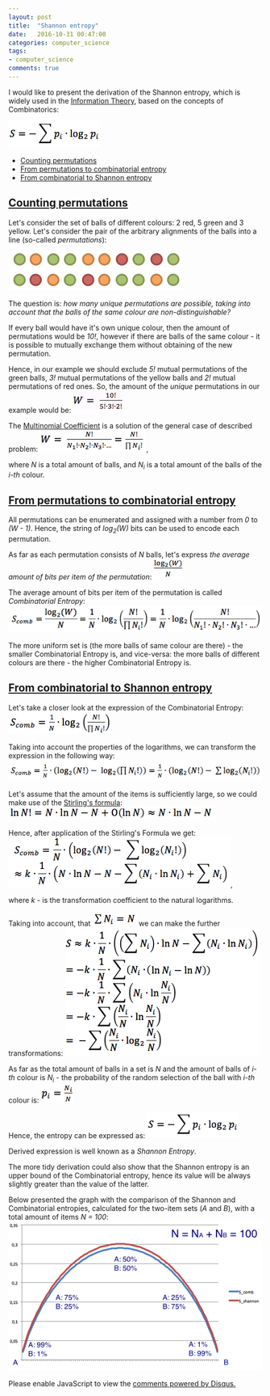 ```yaml
---
layout: post
title:  "Shannon entropy"
date:   2016-10-31 00:47:00
categories: computer_science
tags:
- computer_science
comments: true
---
```


I would like to present the derivation of the Shannon entropy, which is widely used in the [Information Theory](https://en.wikipedia.org/wiki/Information_theory), based on the concepts of Combinatorics:

![Illustration to the problem](/images/entropy/shannon_entropy.png)

* [Counting permutations]({{page.url}}#counting-permutations)
* [From permutations to combinatorial entropy]({{page.url}}#from-permutations-to-combinatorial-entropy)
* [From combinatorial to Shannon entropy]({{page.url}}#from-combinatorial-to-shannon-entropy)

<!--more-->

## [Counting permutations]({{page.url}}#counting-permutations)
Let's consider the set of balls of different colours: 2 red, 5 green and 3 yellow. Let's consider the pair of the arbitrary alignments of the balls into a line (so-called *permutations*):

![permutations of the colour balls](/images/entropy/colour_balls_set.png)

The question is: *how many unique permutations are possible, taking into account that the balls of the same colour are non-distinguishable?*

If every ball would have it's own unique colour, then the amount of permutations would be *10!*, however if there are balls of the same colour - it is possible to mutually exchange them without obtaining of the new permutation.

Hence, in our example we should exclude *5!* mutual permutations of the green balls, *3!* mutual permutations of the yellow balls and *2!* mutual permutations of red ones. So, the amount of the *unique* permutations in our example would be: ![amount of permutations in example](/images/entropy/colour_balls_permutations.png)

The [Multinomial Coefficient](https://en.wikipedia.org/wiki/Multinomial_theorem#Multinomial_coefficients) is a solution of the general case of described problem:
![multinomial coefficient](/images/entropy/multinomial_coefficient.png),

where *N* is a total amount of balls, and *N<sub>i</sub>* is a total amount of the balls of the *i-th* colour.

## [From permutations to combinatorial entropy]({{page.url}}#from-permutations-to-combinatorial-entropy)

All permutations can be enumerated and assigned with a number from *0* to *(W - 1)*. Hence, the string of *log<sub>2</sub>(W)* bits can be used to encode each permutation.

As far as each permutation consists of *N* balls, let's express *the average amount of bits per item of the permutation*: ![amount of bits per ball](/images/entropy/bits_per_ball.png)

The average amount of bits per item of the permutation is called *Combinatorial Entropy*:
![Combinatorial Entropy](/images/entropy/combinatorial_entropy.png)

The more uniform set is (the more balls of same colour are there) - the smaller Combinatorial Entropy is, and vice-versa: the more balls of different colours are there - the higher Combinatorial Entropy is.

## [From combinatorial to Shannon entropy]({{page.url}}#from-combinatorial-to-shannon-entropy)

Let's take a closer look at the expression of the Combinatorial Entropy: ![Combinatorial Entropy](/images/entropy/combinatorial_entropy_2.png)

Taking into account the properties of the logarithms, we can transform the expression in the following way:
![Combinatorial Entropy](/images/entropy/combinatorial_entropy_3.png)

Let's assume that the amount of the items is sufficiently large, so we could make use of the [Stirling's formula](https://en.wikipedia.org/wiki/Stirling%27s_approximation): ![Stirling's Formula](/images/entropy/stirlings_formula.png)

Hence, after application of the Stirling's Formula we get: ![Combinatorial Entropy after application of the Stirling's Formula](/images/entropy/combinatorial_entropy_strilings.png),

where *k* - is the transformation coefficient to the natural logarithms.

Taking into account, that ![Sum Ni is N](/images/entropy/sum_ni_n.png) we can make the further transformations:
![Combinatorial Entropy after application of the Stirling's Formula and further transformations](/images/entropy/combinatorial_entropy_strilings_transformed.png)

As far as the total amount of balls in a set is *N* and the amount of balls of *i-th* colour is *N<sub>i</sub>* - the probability of the random selection of the ball with *i-th* colour is: ![Probability of the random selection of the ball of i-th colour](/images/entropy/random_ball_prob.png)

Hence, the entropy can be expressed as: ![Shannon Entropy](/images/entropy/shannon_entropy.png)

Derived expression is well known as a *Shannon Entropy*.

The more tidy derivation could also show that the Shannon entropy is an upper bound of the Combinatorial entropy, hence its value will be always slightly greater than the value of the latter.

Below presented the graph with the comparison of the Shannon and Combinatorial entropies, calculated for the two-item sets (*A* and *B*), with a total amount of items *N = 100*:
![Shannon vs Combinatorial entropies when N = 100](/images/entropy/shannon_vs_combinatorial_entropy.png)



<div id="disqus_thread"></div>
<script>

var disqus_config = function () {
this.page.url = "http://lagodiuk.github.io/computer_science/2016/10/31/entropy.html";
this.page.identifier = "shannon_entropy";
};

(function() { // DON'T EDIT BELOW THIS LINE
var d = document, s = d.createElement('script');

s.src = '//lahodiuk.disqus.com/embed.js';

s.setAttribute('data-timestamp', +new Date());
(d.head || d.body).appendChild(s);
})();
</script>
<noscript>Please enable JavaScript to view the <a href="https://disqus.com/?ref_noscript" rel="nofollow">comments powered by Disqus.</a></noscript>
